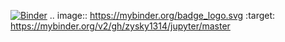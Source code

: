 [![Binder](https://mybinder.org/badge_logo.svg)](https://mybinder.org/v2/gh/zysky1314/jupyter/master)
.. image:: https://mybinder.org/badge_logo.svg
 :target: https://mybinder.org/v2/gh/zysky1314/jupyter/master
